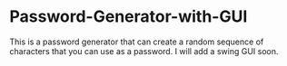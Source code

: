 # Password-Generator-with-GUI
This is a password generator that can create a random sequence of characters that you can use as a password. I will add a swing GUI soon.
